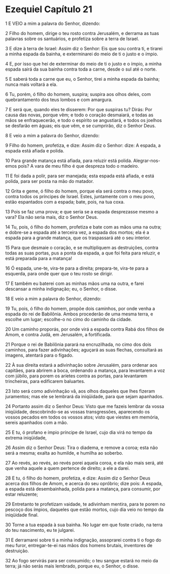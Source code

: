 # Ezequiel Capítulo 21

1	E VEIO a mim a palavra do Senhor, dizendo:

2	Filho do homem, dirige o teu rosto contra Jerusalém, e derrama as tuas palavras sobre os santuários, e profetiza sobre a terra de Israel.

3	E dize à terra de Israel: Assim diz o Senhor: Eis que sou contra ti, e tirarei a minha espada da bainha, e exterminarei do meio de ti o justo e o ímpio.

4	E, por isso que hei de exterminar do meio de ti o justo e o ímpio, a minha espada sairá da sua bainha contra toda a carne, desde o sul até o norte.

5	E saberá toda a carne que eu, o Senhor, tirei a minha espada da bainha; nunca mais voltará a ela.

6	Tu, porém, ó filho do homem, suspira; suspira aos olhos deles, com quebrantamento dos teus lombos e com amargura.

7	E será que, quando eles te disserem: Por que suspiras tu? Dirás: Por causa das novas, porque vêm; e todo o coração desmaiará, e todas as mãos se enfraquecerão, e todo o espírito se angustiará, e todos os joelhos se desfarão em águas; eis que vêm, e se cumprirão, diz o Senhor Deus.

8	E veio a mim a palavra do Senhor, dizendo:

9	Filho do homem, profetiza, e dize: Assim diz o Senhor: dize: A espada, a espada está afiada e polida.

10	Para grande matança está afiada, para reluzir está polida. Alegrar-nos-emos pois? A vara de meu filho é que despreza todo o madeiro.

11	E foi dada a polir, para ser manejada; esta espada está afiada, e está polida, para ser posta na mão do matador.

12	Grita e geme, ó filho do homem, porque ela será contra o meu povo, contra todos os príncipes de Israel. Estes, juntamente com o meu povo, estão espantados com a espada; bate, pois, na tua coxa.

13	Pois se faz uma prova; e que seria se a espada desprezasse mesmo a vara? Ela não seria mais, diz o Senhor Deus.

14	Tu, pois, ó filho do homem, profetiza e bate com as mãos uma na outra; e dobre-se a espada até a terceira vez, a espada dos mortos; ela é a espada para a grande matança, que os traspassará até o seu interior.

15	Para que desmaie o coração, e se multipliquem as destruições, contra todas as suas portas, pus a ponta da espada, a que foi feita para reluzir, e está preparada para a matança!

16	Ó espada, une-te, vira-te para a direita; prepara-te, vira-te para a esquerda, para onde quer que o teu rosto se dirigir.

17	E também eu baterei com as minhas mãos uma na outra, e farei descansar a minha indignação; eu, o Senhor, o disse.

18	E veio a mim a palavra do Senhor, dizendo:

19	Tu, pois, ó filho do homem, propõe dois caminhos, por onde venha a espada do rei de Babilônia. Ambos procederão de uma mesma terra, e escolhe um lugar; escolhe-o no cimo do caminho da cidade.

20	Um caminho proporás, por onde virá a espada contra Rabá dos filhos de Amom, e contra Judá, em Jerusalém, a fortificada.

21	Porque o rei de Babilônia parará na encruzilhada, no cimo dos dois caminhos, para fazer adivinhações; aguçará as suas flechas, consultará as imagens, atentará para o fígado.

22	À sua direita estará a adivinhação sobre Jerusalém, para ordenar aos capitães, para abrirem a boca, ordenando a matança, para levantarem a voz com júbilo, para porem os aríetes contra as portas, para levantarem trincheiras, para edificarem baluartes.

23	Isto será como adivinhação vã, aos olhos daqueles que lhes fizeram juramentos; mas ele se lembrará da iniqüidade, para que sejam apanhados.

24	Portanto assim diz o Senhor Deus: Visto que me fazeis lembrar da vossa iniqüidade, descobrindo-se as vossas transgressões, aparecendo os vossos pecados em todos os vossos atos; visto que viestes em memória, sereis apanhados com a mão.

25	E tu, ó profano e ímpio príncipe de Israel, cujo dia virá no tempo da extrema iniqüidade,

26	Assim diz o Senhor Deus: Tira o diadema, e remove a coroa; esta não será a mesma; exalta ao humilde, e humilha ao soberbo.

27	Ao revés, ao revés, ao revés porei aquela coroa, e ela não mais será, até que venha aquele a quem pertence de direito; a ele a darei.

28	E tu, ó filho do homem, profetiza, e dize: Assim diz o Senhor Deus acerca dos filhos de Amom, e acerca do seu opróbrio; dize pois: A espada, a espada está desembainhada, polida para a matança, para consumir, por estar reluzente;

29	Entretanto te profetizam vaidade, te adivinham mentira, para te porem no pescoço dos ímpios, daqueles que estão mortos, cujo dia veio no tempo da iniqüidade final.

30	Torne a tua espada à sua bainha. No lugar em que foste criado, na terra do teu nascimento, eu te julgarei.

31	E derramarei sobre ti a minha indignação, assoprarei contra ti o fogo do meu furor, entregar-te-ei nas mãos dos homens brutais, inventores de destruição.

32	Ao fogo servirás para ser consumido; o teu sangue estará no meio da terra; já não serás mais lembrado, porque eu, o Senhor, o disse.

